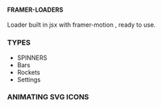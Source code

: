 #### FRAMER-LOADERS

Loader built in jsx with framer-motion , ready to use.

### TYPES

- SPINNERS
- Bars
- Rockets
- Settings

### ANIMATING SVG ICONS
